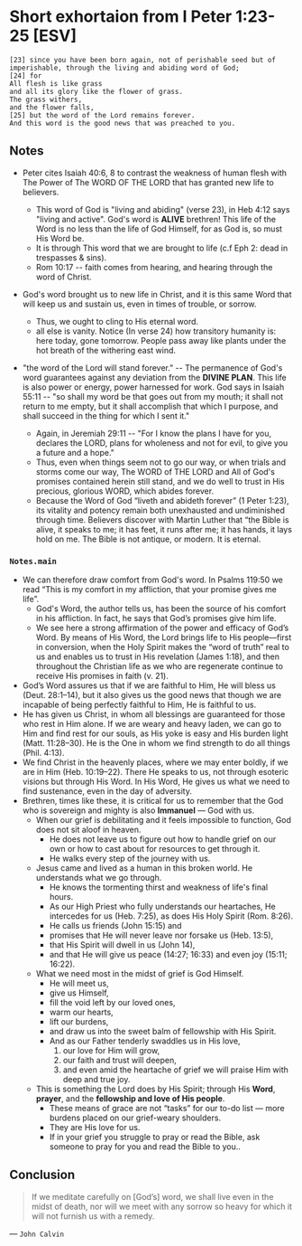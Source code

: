 # Short exhortaion from I Peter 1:23-25 [ESV]

```
[23] since you have been born again, not of perishable seed but of imperishable, through the living and abiding word of God;  
[24] for
All flesh is like grass
and all its glory like the flower of grass.
The grass withers,
and the flower falls,
[25] but the word of the Lord remains forever.
And this word is the good news that was preached to you. 
```

## Notes

+ Peter cites Isaiah 40:6, 8 to contrast the weakness of human flesh with The Power of The WORD OF THE LORD that has granted new life to believers.
	- This word of God is "living and abiding" (verse 23), in Heb 4:12 says "living and active". God's word is **ALIVE** brethren! This life of the Word is no less than the life of God Himself, for as God is, so must His Word be. 
	- It is through This word that we are brought to life (c.f Eph 2: dead in trespasses & sins).
	- Rom 10:17 -- faith comes from hearing, and hearing through the word of Christ. 

 + God's word brought us to new life in Christ, and it is this same Word that will keep us and sustain us, even in times of trouble, or sorrow.
 	- Thus, we ought to cling to His eternal word.
 	- all else is vanity. Notice (In verse 24) how transitory humanity is: here today, gone tomorrow. People pass away like plants under the hot breath of the withering east wind.

 + "the word of the Lord will stand forever." -- The permanence of God's word guarantees against any deviation from the **DIVINE PLAN**. This life is also power or energy, power harnessed for work. God says in Isaiah 55:11 -- "so shall my word be that goes out from my mouth; it shall not return to me empty, but it shall accomplish that which I purpose, and shall succeed in the thing for which I sent it."
 	- Again, in Jeremiah 29:11 -- "For I know the plans I have for you, declares the LORD, plans for wholeness and not for evil, to give you a future and a hope."
 	- Thus, even when things seem not to go our way, or when trials and storms come our way, The WORD of THE LORD and All of God's promises contained herein still stand, and we do well to trust in His precious, glorious WORD, which abides forever.
 	- Because the Word of God “liveth and abideth forever” (1 Peter 1:23), its vitality and potency remain both unexhausted and undiminished through time. Believers discover with Martin Luther that “the Bible is alive, it speaks to me; it has feet, it runs after me; it has hands, it lays hold on me. The Bible is not antique, or modern. It is eternal.
  
### `Notes.main`

+ We can therefore draw comfort from God's word. In Psalms 119:50 we read “This is my comfort in my affliction, that your promise gives me life”.
	- God's Word, the author tells us, has been the source of his comfort in his affliction. In fact, he says that God’s promises give him life.
	- We see here a strong affirmation of the power and efficacy of God’s Word. By means of His Word, the Lord brings life to His people—first in conversion, when the Holy Spirit makes the “word of truth” real to us and enables us to trust in His revelation (James 1:18), and then throughout the Christian life as we who are regenerate continue to receive His promises in faith (v. 21). 
+ God’s Word assures us that if we are faithful to Him, He will bless us (Deut. 28:1–14), but it also gives us the good news that though we are incapable of being perfectly faithful to Him, He is faithful to us. 
+ He has given us Christ, in whom all blessings are guaranteed for those who rest in Him alone. If we are weary and heavy laden, we can go to Him and find rest for our souls, as His yoke is easy and His burden light (Matt. 11:28–30). He is the One in whom we find strength to do all things (Phil. 4:13).
+ We find Christ in the heavenly places, where we may enter boldly, if we are in Him (Heb. 10:19–22). There He speaks to us, not through esoteric visions but through His Word. In His Word, He gives us what we need to find sustenance, even in the day of adversity.
+ Brethren, times like these, it is critical for us to remember that the God who is sovereign and mighty is also **Immanuel** — God with us.
    - When our grief is debilitating and it feels impossible to function, God does not sit aloof in heaven. 
        * He does not leave us to figure out how to handle grief on our own or how to cast about for resources to get through it. 
        * He walks every step of the journey with us.
    - Jesus came and lived as a human in this broken world. He understands what we go through. 
        * He knows the tormenting thirst and weakness of life's final hours.
        * As our High Priest who fully understands our heartaches, He intercedes for us (Heb. 7:25), as does His Holy Spirit (Rom. 8:26). 
        * He calls us friends (John 15:15) and 
        * promises that He will never leave nor forsake us (Heb. 13:5), 
        * that His Spirit will dwell in us (John 14), 
        * and that He will give us peace (14:27; 16:33) and even joy (15:11; 16:22).
    - What we need most in the midst of grief is God Himself. 
        * He will meet us, 
        * give us Himself, 
        * fill the void left by our loved ones, 
        * warm our hearts, 
        * lift our burdens, 
        * and draw us into the sweet balm of fellowship with His Spirit. 
        * And as our Father tenderly swaddles us in His love, 
            1. our love for Him will grow, 
            2. our faith and trust will deepen, 
            3. and even amid the heartache of grief we will praise Him with deep and true joy.
    - This is something the Lord does by His Spirit; through His **Word**, **prayer**, and the **fellowship and love of His people**.
        * These means of grace are not “tasks” for our to-do list — more burdens placed on our grief-weary shoulders. 
        * They are His love for us. 
        * If in your grief you struggle to pray or read the Bible, ask someone to pray for you and read the Bible to you..

## Conclusion

> If we meditate carefully on [God’s] word, we shall live even in the midst of death, nor will we meet with any sorrow so heavy for which it will not furnish us with a remedy. 

— `John Calvin`
